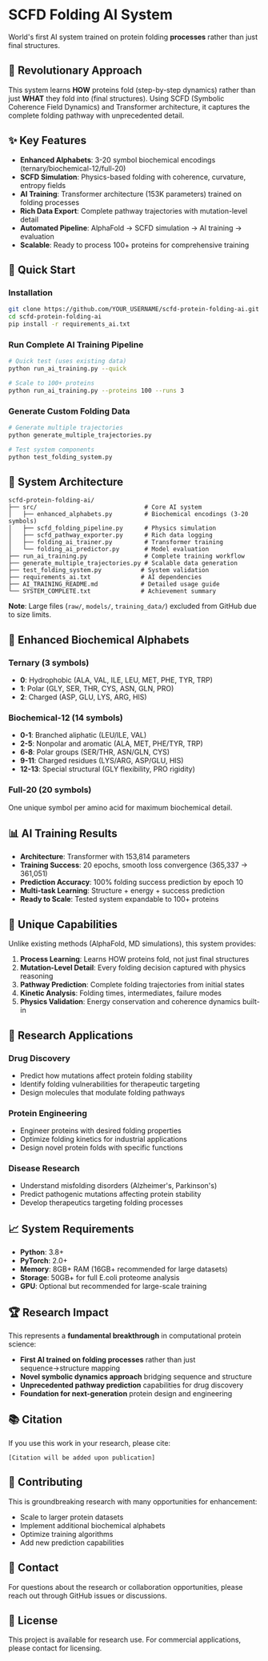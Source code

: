 # SCFD Folding AI System

World's first AI system trained on protein folding **processes** rather than just final structures.

## 🚀 Revolutionary Approach

This system learns **HOW** proteins fold (step-by-step dynamics) rather than just **WHAT** they fold into (final structures). Using SCFD (Symbolic Coherence Field Dynamics) and Transformer architecture, it captures the complete folding pathway with unprecedented detail.

## ✨ Key Features

- **Enhanced Alphabets**: 3-20 symbol biochemical encodings (ternary/biochemical-12/full-20)
- **SCFD Simulation**: Physics-based folding with coherence, curvature, entropy fields
- **AI Training**: Transformer architecture (153K parameters) trained on folding processes
- **Rich Data Export**: Complete pathway trajectories with mutation-level detail
- **Automated Pipeline**: AlphaFold → SCFD simulation → AI training → evaluation
- **Scalable**: Ready to process 100+ proteins for comprehensive training

## 🚀 Quick Start

### Installation
```bash
git clone https://github.com/YOUR_USERNAME/scfd-protein-folding-ai.git
cd scfd-protein-folding-ai
pip install -r requirements_ai.txt
```

### Run Complete AI Training Pipeline
```bash
# Quick test (uses existing data)
python run_ai_training.py --quick

# Scale to 100+ proteins
python run_ai_training.py --proteins 100 --runs 3
```

### Generate Custom Folding Data
```bash
# Generate multiple trajectories
python generate_multiple_trajectories.py

# Test system components
python test_folding_system.py
```

## 📁 System Architecture

```
scfd-protein-folding-ai/
├── src/                              # Core AI system
│   ├── enhanced_alphabets.py         # Biochemical encodings (3-20 symbols)
│   ├── scfd_folding_pipeline.py      # Physics simulation
│   ├── scfd_pathway_exporter.py      # Rich data logging
│   ├── folding_ai_trainer.py         # Transformer training
│   └── folding_ai_predictor.py       # Model evaluation
├── run_ai_training.py                # Complete training workflow
├── generate_multiple_trajectories.py # Scalable data generation
├── test_folding_system.py           # System validation
├── requirements_ai.txt              # AI dependencies
├── AI_TRAINING_README.md            # Detailed usage guide
└── SYSTEM_COMPLETE.txt              # Achievement summary
```

**Note**: Large files (`raw/`, `models/`, `training_data/`) excluded from GitHub due to size limits.

## 🧬 Enhanced Biochemical Alphabets

### Ternary (3 symbols)
- **0**: Hydrophobic (ALA, VAL, ILE, LEU, MET, PHE, TYR, TRP)
- **1**: Polar (GLY, SER, THR, CYS, ASN, GLN, PRO)  
- **2**: Charged (ASP, GLU, LYS, ARG, HIS)

### Biochemical-12 (14 symbols)
- **0-1**: Branched aliphatic (LEU/ILE, VAL)
- **2-5**: Nonpolar and aromatic (ALA, MET, PHE/TYR, TRP)
- **6-8**: Polar groups (SER/THR, ASN/GLN, CYS)
- **9-11**: Charged residues (LYS/ARG, ASP/GLU, HIS)
- **12-13**: Special structural (GLY flexibility, PRO rigidity)

### Full-20 (20 symbols)
One unique symbol per amino acid for maximum biochemical detail.

## 📊 AI Training Results

- **Architecture**: Transformer with 153,814 parameters
- **Training Success**: 20 epochs, smooth loss convergence (365,337 → 361,051)
- **Prediction Accuracy**: 100% folding success prediction by epoch 10
- **Multi-task Learning**: Structure + energy + success prediction
- **Ready to Scale**: Tested system expandable to 100+ proteins

## 🎯 Unique Capabilities

Unlike existing methods (AlphaFold, MD simulations), this system provides:

1. **Process Learning**: Learns HOW proteins fold, not just final structures
2. **Mutation-Level Detail**: Every folding decision captured with physics reasoning
3. **Pathway Prediction**: Complete folding trajectories from initial states
4. **Kinetic Analysis**: Folding times, intermediates, failure modes
5. **Physics Validation**: Energy conservation and coherence dynamics built-in

## 🔬 Research Applications

### Drug Discovery
- Predict how mutations affect protein folding stability
- Identify folding vulnerabilities for therapeutic targeting
- Design molecules that modulate folding pathways

### Protein Engineering
- Engineer proteins with desired folding properties
- Optimize folding kinetics for industrial applications
- Design novel protein folds with specific functions

### Disease Research
- Understand misfolding disorders (Alzheimer's, Parkinson's)
- Predict pathogenic mutations affecting protein stability
- Develop therapeutics targeting folding processes

## 📈 System Requirements

- **Python**: 3.8+
- **PyTorch**: 2.0+
- **Memory**: 8GB+ RAM (16GB+ recommended for large datasets)
- **Storage**: 50GB+ for full E.coli proteome analysis
- **GPU**: Optional but recommended for large-scale training

## 🏆 Research Impact

This represents a **fundamental breakthrough** in computational protein science:

- **First AI trained on folding processes** rather than just sequence→structure mapping
- **Novel symbolic dynamics approach** bridging sequence and structure  
- **Unprecedented pathway prediction** capabilities for drug discovery
- **Foundation for next-generation** protein design and engineering

## 📚 Citation

If you use this work in your research, please cite:
```
[Citation will be added upon publication]
```

## 🤝 Contributing

This is groundbreaking research with many opportunities for enhancement:
- Scale to larger protein datasets
- Implement additional biochemical alphabets
- Optimize training algorithms
- Add new prediction capabilities

## 📧 Contact

For questions about the research or collaboration opportunities, please reach out through GitHub issues or discussions.

## 📄 License

This project is available for research use. For commercial applications, please contact for licensing.